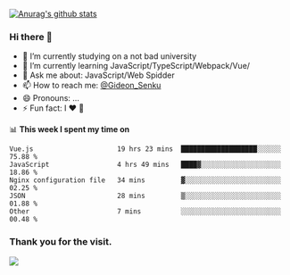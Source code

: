 [![Anurag's github stats](https://github-readme-stats.vercel.app/api?username=gideonsenku)](https://github.com/anuraghazra/github-readme-stats)
### Hi there 👋
- 🔭 I’m currently studying on a not bad university 
- 🌱 I’m currently learning JavaScript/TypeScript/Webpack/Vue/
- 💬 Ask me about: JavaScript/Web Spidder 
- 📫 How to reach me: [@Gideon_Senku](https://t.me/Gideon_Senku)
- 😄 Pronouns: ...
- ⚡ Fun fact: I ❤️ 🎵

📊 **This week I spent my time on**
<!--START_SECTION:waka-->
```text
Vue.js                     19 hrs 23 mins  ███████████████████░░░░░░   75.88 % 
JavaScript                 4 hrs 49 mins   ████▓░░░░░░░░░░░░░░░░░░░░   18.86 % 
Nginx configuration file   34 mins         ▓░░░░░░░░░░░░░░░░░░░░░░░░   02.25 % 
JSON                       28 mins         ▒░░░░░░░░░░░░░░░░░░░░░░░░   01.88 % 
Other                      7 mins          ░░░░░░░░░░░░░░░░░░░░░░░░░   00.48 % 
```
<!--END_SECTION:waka-->


### Thank you for the visit.
![](http://profile-counter.glitch.me/gideonsenku/count.svg)
<!--
**GideonSenku/GideonSenku** is a ✨ _special_ ✨ repository because its `README.md` (this file) appears on your GitHub profile.

Here are some ideas to get you started:

- 🔭 I’m currently working on ...
- 🌱 I’m currently learning ...
- 👯 I’m looking to collaborate on ...
- 🤔 I’m looking for help with ...
- 💬 Ask me about ...
- 📫 How to reach me: ...
- 😄 Pronouns: ...
- ⚡ Fun fact: ...
-->
